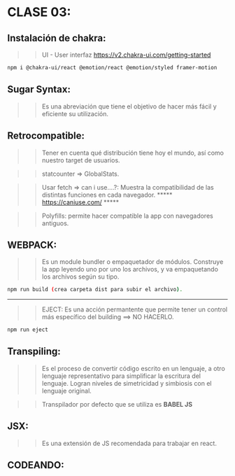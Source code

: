# CLASE 03:

## Instalación de chakra:
>> UI - User interfaz
>> https://v2.chakra-ui.com/getting-started

```sh
npm i @chakra-ui/react @emotion/react @emotion/styled framer-motion

```
<!-- ///////////////////////////////////////////////////// -->
## Sugar Syntax: 
>> Es una abreviación que tiene el objetivo de hacer más fácil y eficiente su utilización. 

<!-- ///////////////////////////////////////////////////// -->
## Retrocompatible: 
>> Tener en cuenta qué distribución tiene hoy el mundo, así como nuestro target de usuarios.

>> statcounter => GlobalStats.

>> Usar fetch => can i use....?: Muestra la compatibilidad de las distintas funciones en cada navegador. 
***** https://caniuse.com/ *****

>> Polyfills: permite hacer compatible la app con navegadores antiguos. 

<!-- ///////////////////////////////////////////////////// -->
## WEBPACK:
>> Es un module bundler o empaquetador de módulos. 
>> Construye la app leyendo uno por uno los archivos, y va empaquetando los archivos según su tipo. 

```sh
npm run build (crea carpeta dist para subir el archivo). 
```
----------------------------------------------------------
>> EJECT: Es una acción permantente que permite tener un control más específico del building ==> NO HACERLO.
```sh
npm run eject
```

<!-- ///////////////////////////////////////////////////// -->
## Transpiling:
>> Es el proceso de convertir código escrito en un lenguaje, a otro lenguaje representativo para simplificar la escritura del lenguaje. Logran niveles de simetricidad y simbiosis con el lenguaje original. 

>> Transpilador por defecto que se utiliza es **BABEL JS**

<!-- ///////////////////////////////////////////////////// -->
## JSX:
>> Es una extensión de JS recomendada para trabajar en react. 

<!-- ///////////////////////////////////////////////////// -->
## CODEANDO: 


<!-- ///////////////////////////////////////////////////// -->
<!-- ///////////////////////////////////////////////////// -->